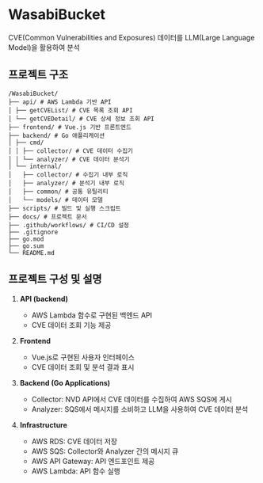 # WasabiBucket

CVE(Common Vulnerabilities and Exposures) 데이터를 LLM(Large Language Model)을 활용하여 분석

## 프로젝트 구조
```
/WasabiBucket/
├── api/ # AWS Lambda 기반 API
│ ├── getCVEList/ # CVE 목록 조회 API
│ └── getCVEDetail/ # CVE 상세 정보 조회 API
├── frontend/ # Vue.js 기반 프론트엔드
├── backend/ # Go 애플리케이션
│ ├── cmd/
│ │ ├── collector/ # CVE 데이터 수집기
│ │ └── analyzer/ # CVE 데이터 분석기
│ └── internal/
│   ├── collector/ # 수집기 내부 로직
│   ├── analyzer/ # 분석기 내부 로직
│   ├── common/ # 공통 유틸리티
│   └── models/ # 데이터 모델
├── scripts/ # 빌드 및 실행 스크립트
├── docs/ # 프로젝트 문서
├── .github/workflows/ # CI/CD 설정
├── .gitignore
├── go.mod
├── go.sum
└── README.md
```

## 프로젝트 구성 및 설명

1. **API (backend)**
   - AWS Lambda 함수로 구현된 백엔드 API
   - CVE 데이터 조회 기능 제공

2. **Frontend**
   - Vue.js로 구현된 사용자 인터페이스
   - CVE 데이터 조회 및 분석 결과 표시

3. **Backend (Go Applications)**
   - Collector: NVD API에서 CVE 데이터를 수집하여 AWS SQS에 게시
   - Analyzer: SQS에서 메시지를 소비하고 LLM을 사용하여 CVE 데이터 분석

4. **Infrastructure**
   - AWS RDS: CVE 데이터 저장
   - AWS SQS: Collector와 Analyzer 간의 메시지 큐
   - AWS API Gateway: API 엔드포인트 제공
   - AWS Lambda: API 함수 실행
